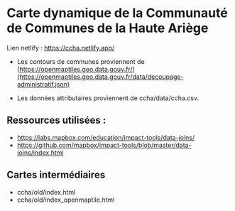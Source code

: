 # Carte dynamique de la Communauté de Communes de la Haute Ariège

Lien netlify : https://ccha.netlify.app/

- Les contours de communes proviennent de [https://openmaptiles.geo.data.gouv.fr/](https://openmaptiles.geo.data.gouv.fr/data/decoupage-administratif.json)

- Les données attributaires proviennent de ccha/data/ccha.csv. 

## Ressources utilisées : 

- https://labs.mapbox.com/education/impact-tools/data-joins/
- https://github.com/mapbox/impact-tools/blob/master/data-joins/index.html

## Cartes intermédiaires

- ccha/old/index.html
- ccha/old/index_openmaptile.html
